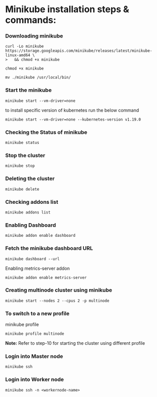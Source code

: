 # Minikube installation steps & commands:


### Downloading minikube

```
curl -Lo minikube https://storage.googleapis.com/minikube/releases/latest/minikube-linux-amd64 \
>   && chmod +x minikube

chmod +x minikube

mv ./minikube /usr/local/bin/
```

### Start the minikube

```
minikube start --vm-driver=none
```
to install specific version of kubernetes run the below command
```
minikube start --vm-driver=none --kubernetes-version v1.19.0
```

### Checking the Status of minikube

```
minikube status
```

### Stop the cluster

```
minikube stop
```

### Deleting the cluster

```
minikube delete
```

### Checking addons list

```
minikube addons list
```

### Enabling Dashboard

```
minikube addon enable dashboard
```

### Fetch the minikube dashboard URL

```
minikube dashboard --url
```

Enabling metrics-server addon

```
minikube addon enable metrics-server
```

### Creating multinode cluster using minikube

```
minikube start --nodes 2 --cpus 2 -p multinode
```

### To switch to a new profile

minikube profile <profile>
```
minikube profile multinode
```

**Note:** Refer to step-10 for starting the cluster using different profile

### Login into Master node

```
minikube ssh
```

### Login into Worker node
```
minikube ssh -n <workernode-name>
```
